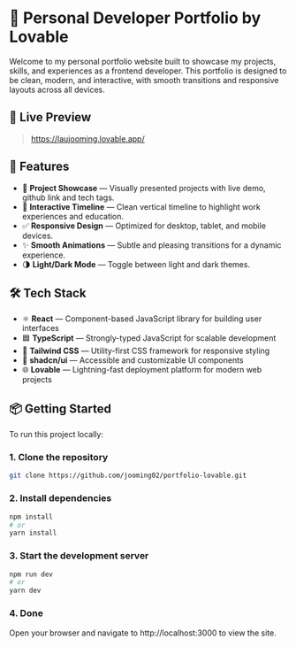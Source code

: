 # 💼 Personal Developer Portfolio by Lovable

Welcome to my personal portfolio website built to showcase my projects, skills, and experiences as a frontend developer. This portfolio is designed to be clean, modern, and interactive, with smooth transitions and responsive layouts across all devices.

## 🚀 Live Preview

> https://laujooming.lovable.app/




## 🚀 Features

- 🧩 **Project Showcase** — Visually presented projects with live demo, github link and tech tags.
- 🎯 **Interactive Timeline** — Clean vertical timeline to highlight work experiences and education.
- ✅ **Responsive Design** — Optimized for desktop, tablet, and mobile devices.
- ✨ **Smooth Animations** — Subtle and pleasing transitions for a dynamic experience.
- 🌗 **Light/Dark Mode** — Toggle between light and dark themes.

## 🛠 Tech Stack

- ⚛️ **React** — Component-based JavaScript library for building user interfaces
- 🟦 **TypeScript** — Strongly-typed JavaScript for scalable development
- 🎨 **Tailwind CSS** — Utility-first CSS framework for responsive styling
- 🧱 **shadcn/ui** — Accessible and customizable UI components
- 🌐 **Lovable** — Lightning-fast deployment platform for modern web projects

## 📦 Getting Started

To run this project locally:

### 1. Clone the repository

```bash
git clone https://github.com/jooming02/portfolio-lovable.git
```

### 2. Install dependencies

```bash
npm install
# or
yarn install
```

### 3. Start the development server

```bash
npm run dev
# or
yarn dev
```

### 4. Done
Open your browser and navigate to http://localhost:3000 to view the site.
